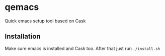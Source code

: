 # qemacs
Quick emacs setup tool based on Cask

## Installation
Make sure emacs is installed and Cask too. After that just run `./install.sh`
